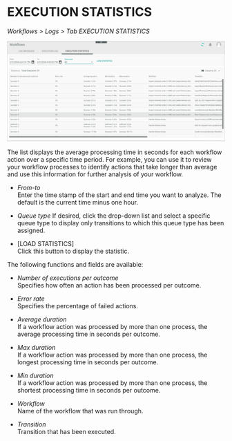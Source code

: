 # EXECUTION STATISTICS

*Workflows > Logs > Tab EXECUTION STATISTICS*

![Execution statistics](../../Assets/Screenshots/ActindoWorkFlow/Logs/ExecutionStatistics.png)

The list displays the average processing time in seconds for each workflow action over a specific time period. For example, you can use it to review your workflow processes to identify actions that take longer than average and use this information for further analysis of your workflow.   

 - *From-to*    
   Enter the time stamp of the start and end time you want to analyze. The default is the current time minus one hour. 

- *Queue type*
    If desired, click the drop-down list and select a specific queue type to display only transitions to which this queue type has been assigned.

- [LOAD STATISTICS]    
   Click this button to display the statistic.

The following functions and fields are available:
   
- *Number of executions per outcome*   
    Specifies how often an action has been processed per outcome.

- *Error rate*    
    Specifies the percentage of failed actions. 

- *Average duration*   
   If a workflow action was processed by more than one process, the average processing time in seconds per outcome.

- *Max duration*     
   If a workflow action was processed by more than one process, the longest processing time in seconds per outcome.

- *Min duration*   
   If a workflow action was processed by more than one process, the shortest processing time in seconds per outcome.

- *Workflow*   
   Name of the workflow that was run through.

- *Transition*   
    Transition that has been executed.
